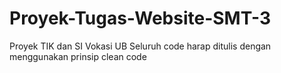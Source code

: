 # Proyek-Tugas-Website-SMT-3
Proyek TIK dan SI Vokasi UB
Seluruh code harap ditulis dengan menggunakan prinsip clean code
